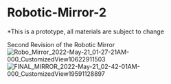 # Robotic-Mirror-2

*This is a prototype, all materials are subject to change

Second Revision of the Robotic Mirror
![Robo_Mirror_2022-May-21_01-27-21AM-000_CustomizedView10622911503](https://user-images.githubusercontent.com/97418292/169629848-6709e4ac-7f3f-4dc8-9f01-6edbc47f066b.png)
![FINAL_MIRROR_2022-May-21_02-42-01AM-000_CustomizedView19591128897](https://user-images.githubusercontent.com/97418292/169631268-afaa8e9b-852d-4c5b-925e-038bd0e2288f.png)
